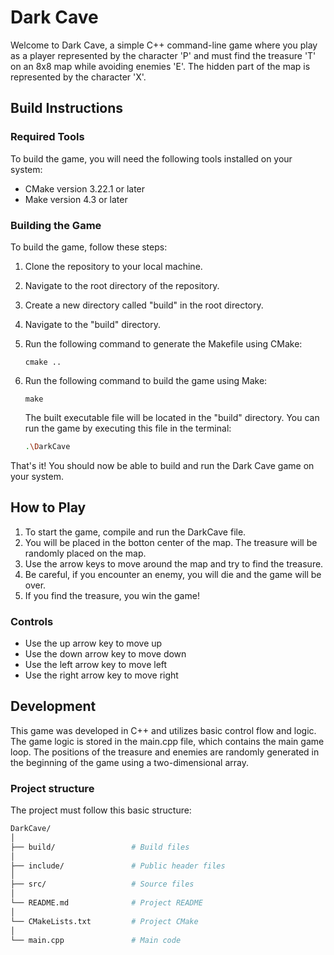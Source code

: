 # Dark Cave

Welcome to Dark Cave, a simple C++ command-line game where you play as a player represented by the character 'P' and must find the treasure 'T' on an 8x8 map while avoiding enemies 'E'. The hidden part of the map is represented by the character 'X'.

## Build Instructions

### Required Tools

To build the game, you will need the following tools installed on your system:

- CMake version 3.22.1 or later
- Make version 4.3 or later

### Building the Game

To build the game, follow these steps:

1. Clone the repository to your local machine.
2. Navigate to the root directory of the repository.
3. Create a new directory called "build" in the root directory.
4. Navigate to the "build" directory.
5. Run the following command to generate the Makefile using CMake:

    ```shell
    cmake ..
    ```

6. Run the following command to build the game using Make:

    ```shell
    make
    ```

    The built executable file will be located in the "build" directory. You can run the game by executing this file in the terminal:

    ```bash
    .\DarkCave
    ```

That's it! You should now be able to build and run the Dark Cave game on your system.

## How to Play

1. To start the game, compile and run the DarkCave file.
2. You will be placed in the botton center of the map. The treasure will be randomly placed on the map.
3. Use the arrow keys to move around the map and try to find the treasure.
4. Be careful, if you encounter an enemy, you will die and the game will be over.
5. If you find the treasure, you win the game!

### Controls

- Use the up arrow key to move up
- Use the down arrow key to move down
- Use the left arrow key to move left
- Use the right arrow key to move right

## Development

This game was developed in C++ and utilizes basic control flow and logic. The game logic is stored in the main.cpp file, which contains the main game loop. The positions of the treasure and enemies are randomly generated in the beginning of the game using a two-dimensional array.

### Project structure

The project must follow this basic structure:

``` sh
DarkCave/
│
├── build/                 # Build files
│
├── include/               # Public header files
│
├── src/                   # Source files
│
└── README.md              # Project README
│
└── CMakeLists.txt         # Project CMake
│
└── main.cpp               # Main code
```
